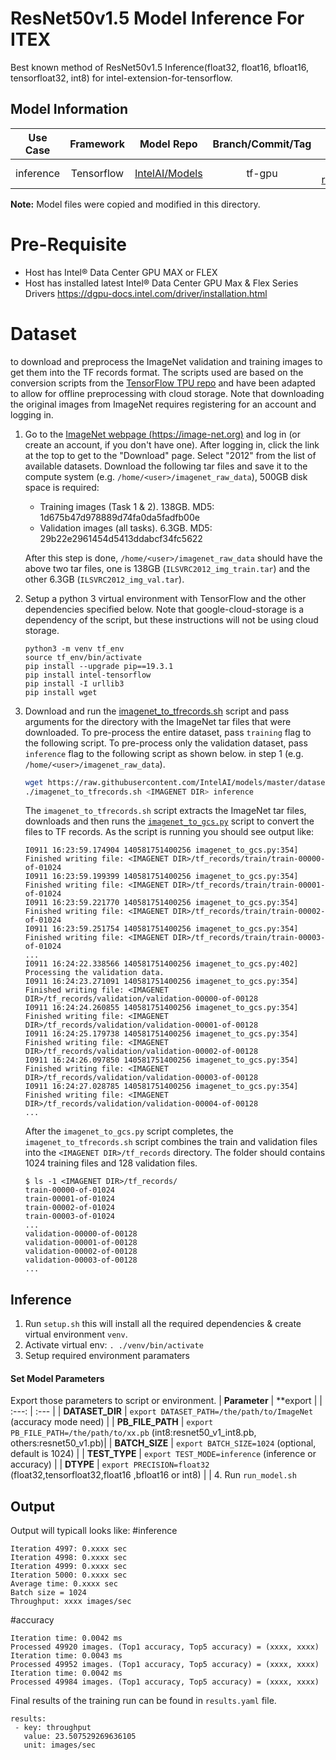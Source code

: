 # ResNet50v1.5 Model Inference For ITEX 
Best known method of ResNet50v1.5 Inference(float32, float16, bfloat16, tensorfloat32, int8) for intel-extension-for-tensorflow.

## Model Information
| **Use Case** |**Framework** | **Model Repo** | **Branch/Commit/Tag** | **PB** 
| :---: | :---: | :---: | :---: | :---: |
| inference | Tensorflow |[IntelAI/Models](https://gitlab.devtools.intel.com/intelai/models.git) | tf-gpu | [resnet50_v1.pb](https://storage.googleapis.com/intel-optimized-tensorflow/models/3_1/resnet50_v1.pb) [resnet50_v1_int8.pb](https://storage.googleapis.com/intel-optimized-tensorflow/models/3_1/resnet50_v1_int8.pb) | |

**Note:** Model files were copied and modified in this directory.
<br>

# Pre-Requisite
* Host has Intel® Data Center GPU MAX or FLEX
* Host has installed latest Intel® Data Center GPU Max & Flex Series Drivers https://dgpu-docs.intel.com/driver/installation.html

# Dataset 
  to download and preprocess the ImageNet validation
and training images to get them into the TF records format. The scripts used
are based on the conversion scripts from the
[TensorFlow TPU repo](https://github.com/tensorflow/tpu) and have been adapted
to allow for offline preprocessing with cloud storage. Note that downloading
the original images from ImageNet requires registering for an account and
logging in.

1. Go to the [ImageNet webpage (https://image-net.org)](https://image-net.org)
   and log in (or create an account, if you don't have one). After logging in,
   click the link at the top to get to the "Download" page. Select "2012" from
   the list of available datasets.
   Download the following tar files and save it to the compute system
   (e.g. `/home/<user>/imagenet_raw_data`), 500GB disk space is required:

   * Training images (Task 1 & 2). 138GB. MD5: 1d675b47d978889d74fa0da5fadfb00e
   * Validation images (all tasks). 6.3GB. MD5: 29b22e2961454d5413ddabcf34fc5622

   After this step is done, `/home/<user>/imagenet_raw_data` should have the above two
   tar files, one is 138GB (`ILSVRC2012_img_train.tar`) and the other 6.3GB
   (`ILSVRC2012_img_val.tar`).

2. Setup a python 3 virtual environment with TensorFlow and the other
   dependencies specified below. Note that google-cloud-storage is a dependency
   of the script, but these instructions will not be using cloud storage.
   ```
   python3 -m venv tf_env
   source tf_env/bin/activate
   pip install --upgrade pip==19.3.1
   pip install intel-tensorflow
   pip install -I urllib3
   pip install wget
   ```

3. Download and run the [imagenet_to_tfrecords.sh](imagenet_to_tfrecords.sh) script and pass
   arguments for the directory with the ImageNet tar files that were downloaded. To pre-process the entire dataset, pass `training` flag to the following script. To pre-process only the validation dataset, pass `inference` flag to the following script as shown below. 
   in step 1 (e.g. `/home/<user>/imagenet_raw_data`).

   ```bash
   wget https://raw.githubusercontent.com/IntelAI/models/master/datasets/imagenet/imagenet_to_tfrecords.sh
   ./imagenet_to_tfrecords.sh <IMAGENET DIR> inference
   ```
   The `imagenet_to_tfrecords.sh` script extracts the ImageNet tar files, downloads and
   then runs the [`imagenet_to_gcs.py`](imagenet_to_gcs.py) script to convert the
   files to TF records. As the script is running you should see output like:
   ```
   I0911 16:23:59.174904 140581751400256 imagenet_to_gcs.py:354] Finished writing file: <IMAGENET DIR>/tf_records/train/train-00000-of-01024
   I0911 16:23:59.199399 140581751400256 imagenet_to_gcs.py:354] Finished writing file: <IMAGENET DIR>/tf_records/train/train-00001-of-01024
   I0911 16:23:59.221770 140581751400256 imagenet_to_gcs.py:354] Finished writing file: <IMAGENET DIR>/tf_records/train/train-00002-of-01024
   I0911 16:23:59.251754 140581751400256 imagenet_to_gcs.py:354] Finished writing file: <IMAGENET DIR>/tf_records/train/train-00003-of-01024
   ...
   I0911 16:24:22.338566 140581751400256 imagenet_to_gcs.py:402] Processing the validation data.
   I0911 16:24:23.271091 140581751400256 imagenet_to_gcs.py:354] Finished writing file: <IMAGENET DIR>/tf_records/validation/validation-00000-of-00128
   I0911 16:24:24.260855 140581751400256 imagenet_to_gcs.py:354] Finished writing file: <IMAGENET DIR>/tf_records/validation/validation-00001-of-00128
   I0911 16:24:25.179738 140581751400256 imagenet_to_gcs.py:354] Finished writing file: <IMAGENET DIR>/tf_records/validation/validation-00002-of-00128
   I0911 16:24:26.097850 140581751400256 imagenet_to_gcs.py:354] Finished writing file: <IMAGENET DIR>/tf_records/validation/validation-00003-of-00128
   I0911 16:24:27.028785 140581751400256 imagenet_to_gcs.py:354] Finished writing file: <IMAGENET DIR>/tf_records/validation/validation-00004-of-00128
   ...
   ```
   After the `imagenet_to_gcs.py` script completes, the `imagenet_to_tfrecords.sh` script combines
   the train and validation files into the `<IMAGENET DIR>/tf_records`
   directory. The folder should contains 1024 training files and 128 validation
   files.
   ```
   $ ls -1 <IMAGENET DIR>/tf_records/
   train-00000-of-01024
   train-00001-of-01024
   train-00002-of-01024
   train-00003-of-01024
   ...
   validation-00000-of-00128
   validation-00001-of-00128
   validation-00002-of-00128
   validation-00003-of-00128
   ...
   ```
## Inference
1. Run `setup.sh` this will install all the required dependencies & create virtual environment `venv`.
2. Activate virtual env: `. ./venv/bin/activate`
3. Setup required environment paramaters
#### Set Model Parameters
Export those parameters to script or environment.
| **Parameter** | **export |
| :---: | :--- |
| **DATASET_DIR** | `export DATASET_PATH=/the/path/to/ImageNet` (accuracy mode need) |
| **PB_FILE_PATH** | `export PB_FILE_PATH=/the/path/to/xx.pb` (int8:resnet50_v1_int8.pb, others:resnet50_v1.pb)|
| **BATCH_SIZE** | `export BATCH_SIZE=1024` (optional, default is 1024) |
| **TEST_TYPE** | `export TEST_MODE=inference` (inference or accuracy) |
| **DTYPE** | `export PRECISION=float32` (float32,tensorfloat32,float16 ,bfloat16 or int8) |         |
4. Run `run_model.sh`

## Output

Output will typicall looks like:
#inference
```
Iteration 4997: 0.xxxx sec
Iteration 4998: 0.xxxx sec
Iteration 4999: 0.xxxx sec
Iteration 5000: 0.xxxx sec
Average time: 0.xxxx sec
Batch size = 1024
Throughput: xxxx images/sec
```
#accuracy
```
Iteration time: 0.0042 ms
Processed 49920 images. (Top1 accuracy, Top5 accuracy) = (xxxx, xxxx)
Iteration time: 0.0043 ms
Processed 49952 images. (Top1 accuracy, Top5 accuracy) = (xxxx, xxxx)
Iteration time: 0.0042 ms
Processed 49984 images. (Top1 accuracy, Top5 accuracy) = (xxxx, xxxx)
```

Final results of the training run can be found in `results.yaml` file.
```
results:
 - key: throughput
   value: 23.507529269636105
   unit: images/sec
```
